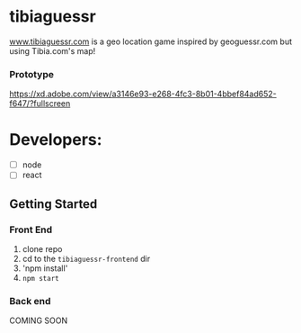 # tibiaguessr
www.tibiaguessr.com is a geo location game inspired by geoguessr.com but using Tibia.com's map!

### Prototype
https://xd.adobe.com/view/a3146e93-e268-4fc3-8b01-4bbef84ad652-f647/?fullscreen

# Developers:
- [ ] node
- [ ] react

## Getting Started

### Front End
1. clone repo
2. cd to the `tibiaguessr-frontend` dir
3. 'npm install'
4. `npm start`

### Back end
COMING SOON

